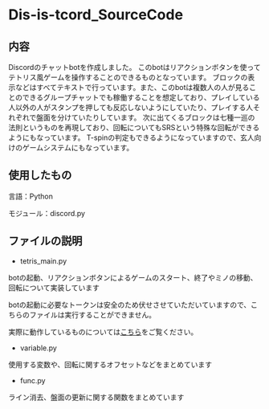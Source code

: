 # Dis-is-tcord_SourceCode

## 内容

Discordのチャットbotを作成しました。
このbotはリアクションボタンを使ってテトリス風ゲームを操作することのできるものとなっています。
ブロックの表示などはすべてテキストで行っています。また、このbotは複数人の人が見ることのできるグループチャットでも稼働することを想定しており、プレイしている人以外の人がスタンプを押しても反応しないようにしていたり、プレイする人それぞれで盤面を分けていたりしています。
次に出てくるブロックは七種一巡の法則というものを再現しており、回転についてもSRSという特殊な回転ができるようにもなっています。
T-spinの判定もできるようになっていますので、玄人向けのゲームシステムにもなっています。

## 使用したもの

言語：Python

モジュール：discord.py

## ファイルの説明

- tetris_main.py

botの起動、リアクションボタンによるゲームのスタート、終了やミノの移動、回転について実装しています

botの起動に必要なトークンは安全のため伏せさせていただいていますので、こちらのファイルは実行することができません。

実際に動作しているものについては[こちら](https://youtu.be/CdHOYlimMVA)をご覧ください。

- variable.py

使用する変数や、回転に関するオフセットなどをまとめています

- func.py

ライン消去、盤面の更新に関する関数をまとめています
